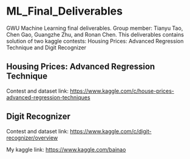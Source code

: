 # ML_Final_Deliverables
GWU Machine Learning final deliverables. Group member: Tianyu Tao, Chen Gao, Guangzhe Zhu, and Ronan Chen.
This deliverables contains solution of two kaggle contests: Housing Prices: Advanced Regression Technique and Digit Recognizer
## Housing Prices: Advanced Regression Technique
Contest and dataset link: https://www.kaggle.com/c/house-prices-advanced-regression-techniques
## Digit Recognizer
Contest and dataset link: https://www.kaggle.com/c/digit-recognizer/overview

My kaggle link: https://www.kaggle.com/bainao
